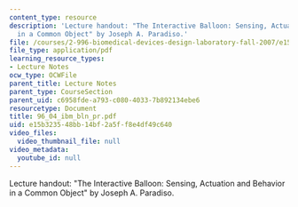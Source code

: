 ```yaml
---
content_type: resource
description: 'Lecture handout: "The Interactive Balloon: Sensing, Actuation and Behavior
  in a Common Object" by Joseph A. Paradiso.'
file: /courses/2-996-biomedical-devices-design-laboratory-fall-2007/e15b323548bb14bf2a5ff8e4df49c640_96_04_ibm_bln_pr.pdf
file_type: application/pdf
learning_resource_types:
- Lecture Notes
ocw_type: OCWFile
parent_title: Lecture Notes
parent_type: CourseSection
parent_uid: c6958fde-a793-c080-4033-7b892134ebe6
resourcetype: Document
title: 96_04_ibm_bln_pr.pdf
uid: e15b3235-48bb-14bf-2a5f-f8e4df49c640
video_files:
  video_thumbnail_file: null
video_metadata:
  youtube_id: null
---
```

Lecture handout: "The Interactive Balloon: Sensing, Actuation and Behavior in a Common Object" by Joseph A. Paradiso.

